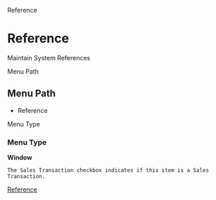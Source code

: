 
Reference
# Reference


Maintain System References

Menu Path
## Menu Path



- Reference

Menu Type
### Menu Type

**Window**

```
The Sales Transaction checkbox indicates if this item is a Sales Transaction.
```

[Reference](functional-guide/window/window-reference.md)